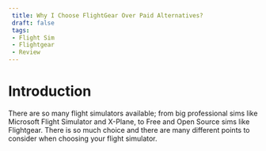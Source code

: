 ```yaml
---
 title: Why I Choose FlightGear Over Paid Alternatives?
 draft: false
 tags:
 - Flight Sim
 - Flightgear
 - Review
---
```


# Introduction
There are so many flight simulators available; from big professional sims like Microsoft Flight Simulator and X-Plane, to Free and Open Source sims like Flightgear. There is so much choice and there are many different points to consider when choosing your flight simulator.
